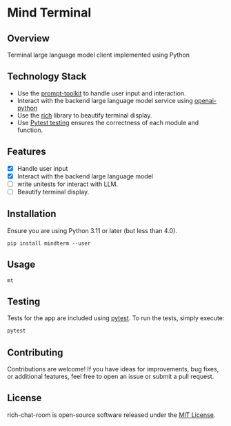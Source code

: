 # Mind Terminal

## Overview

Terminal large language model client implemented using Python

## Technology Stack

  * Use the [prompt-toolkit](https://github.com/prompt-toolkit/python-prompt-toolkit) to handle user input and interaction.
  * Interact with the backend large language model service using [openai-python](https://github.com/openai/openai-python)
  * Use the [rich](https://github.com/Textualize/rich) library to beautify terminal display.
  * Use [Pytest testing](https://github.com/pytest-dev/pytest) ensures the correctness of each module and function.

## Features

  * [x] Handle user input
  * [x] Interact with the backend large language model
  * [ ] write unitests for interact with LLM.
  * [ ] Beautify terminal display.

## Installation

Ensure you are using Python 3.11 or later (but less than 4.0).

``` shell
pip install mindterm --user
```

## Usage

``` shell
mt
```

## Testing

Tests for the app are included using [pytest](https://docs.pytest.org/). To run the tests, simply execute:

```bash
pytest
```

## Contributing

Contributions are welcome! If you have ideas for improvements, bug fixes, or additional features, feel free to open an issue or submit a pull request.

## License

rich-chat-room is open-source software released under the [MIT License](./LICENSE).
